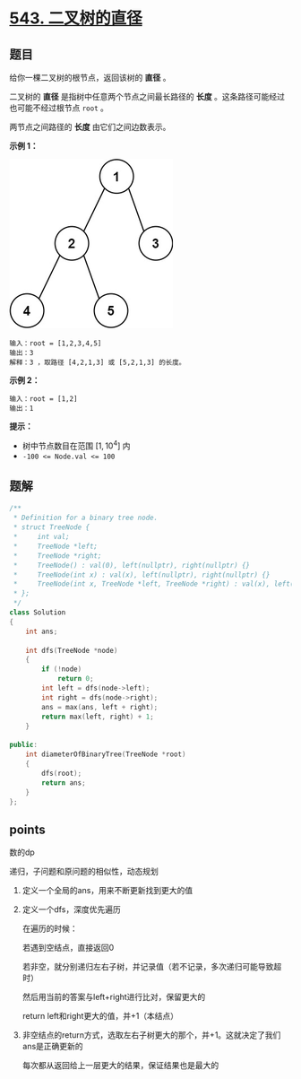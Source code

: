 # [543. 二叉树的直径](https://leetcode.cn/problems/diameter-of-binary-tree/)



## 题目

给你一棵二叉树的根节点，返回该树的 **直径** 。

二叉树的 **直径** 是指树中任意两个节点之间最长路径的 **长度** 。这条路径可能经过也可能不经过根节点 `root` 。

两节点之间路径的 **长度** 由它们之间边数表示。

 

**示例 1：**

![img](./assets/diamtree.jpg)

```
输入：root = [1,2,3,4,5]
输出：3
解释：3 ，取路径 [4,2,1,3] 或 [5,2,1,3] 的长度。
```

**示例 2：**

```
输入：root = [1,2]
输出：1
```

 

**提示：**

- 树中节点数目在范围 $[1, 10^4]$ 内
- `-100 <= Node.val <= 100`



## 题解

```cpp
/**
 * Definition for a binary tree node.
 * struct TreeNode {
 *     int val;
 *     TreeNode *left;
 *     TreeNode *right;
 *     TreeNode() : val(0), left(nullptr), right(nullptr) {}
 *     TreeNode(int x) : val(x), left(nullptr), right(nullptr) {}
 *     TreeNode(int x, TreeNode *left, TreeNode *right) : val(x), left(left), right(right) {}
 * };
 */
class Solution
{
    int ans;

    int dfs(TreeNode *node)
    {
        if (!node)
            return 0;
        int left = dfs(node->left);
        int right = dfs(node->right);
        ans = max(ans, left + right);
        return max(left, right) + 1;
    }

public:
    int diameterOfBinaryTree(TreeNode *root)
    {
        dfs(root);
        return ans;
    }
};
```





## points

数的dp

递归，子问题和原问题的相似性，动态规划



1. 定义一个全局的ans，用来不断更新找到更大的值

2. 定义一个dfs，深度优先遍历

   在遍历的时候：

   若遇到空结点，直接返回0

   若非空，就分别递归左右子树，并记录值（若不记录，多次递归可能导致超时）

   然后用当前的答案与left+right进行比对，保留更大的

   return left和right更大的值，并+1（本结点）

3. 非空结点的return方式，选取左右子树更大的那个，并+1。这就决定了我们ans是正确更新的

   每次都从返回给上一层更大的结果，保证结果也是最大的